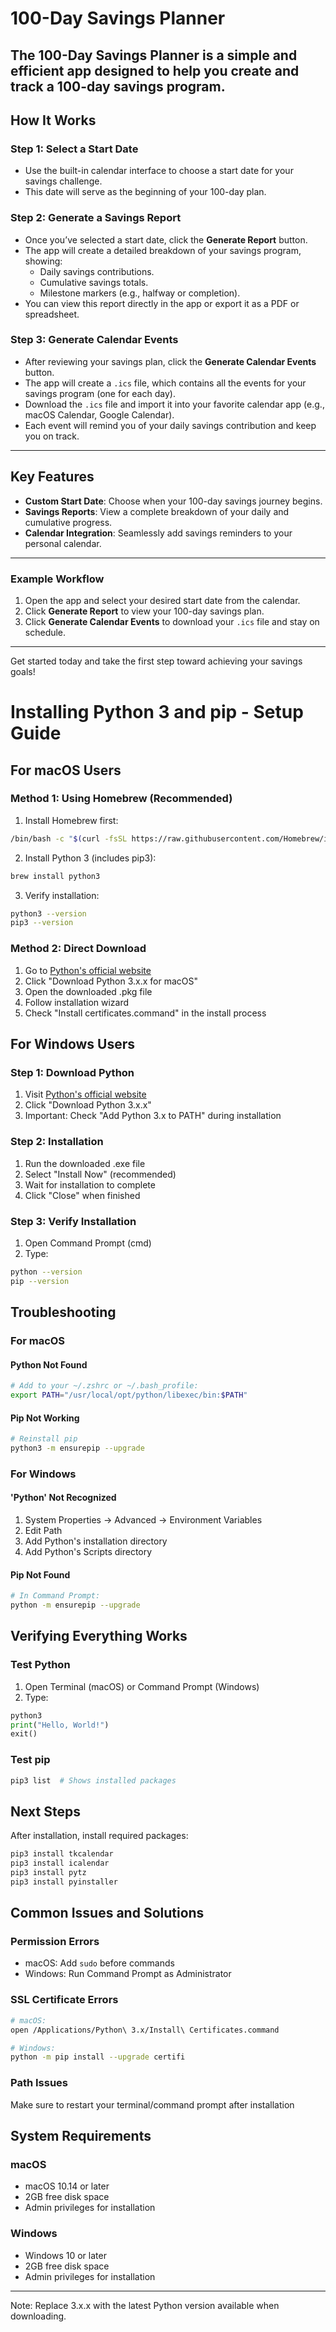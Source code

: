 # 100-Day Savings Planner  
The **100-Day Savings Planner** is a simple and efficient app designed to help you create and track a 100-day savings program.  
---
## How It Works  
### Step 1: Select a Start Date  
- Use the built-in calendar interface to choose a start date for your savings challenge.  
- This date will serve as the beginning of your 100-day plan.  
### Step 2: Generate a Savings Report  
- Once you’ve selected a start date, click the **Generate Report** button.  
- The app will create a detailed breakdown of your savings program, showing:  
  - Daily savings contributions.  
  - Cumulative savings totals.  
  - Milestone markers (e.g., halfway or completion).  
- You can view this report directly in the app or export it as a PDF or spreadsheet.  
### Step 3: Generate Calendar Events  
- After reviewing your savings plan, click the **Generate Calendar Events** button.  
- The app will create a `.ics` file, which contains all the events for your savings program (one for each day).  
- Download the `.ics` file and import it into your favorite calendar app (e.g., macOS Calendar, Google Calendar).  
- Each event will remind you of your daily savings contribution and keep you on track.  
---
## Key Features  
- **Custom Start Date**: Choose when your 100-day savings journey begins.  
- **Savings Reports**: View a complete breakdown of your daily and cumulative progress.  
- **Calendar Integration**: Seamlessly add savings reminders to your personal calendar.  
---
### Example Workflow  
1. Open the app and select your desired start date from the calendar.  
2. Click **Generate Report** to view your 100-day savings plan.  
3. Click **Generate Calendar Events** to download your `.ics` file and stay on schedule.  
---
Get started today and take the first step toward achieving your savings goals!  


# Installing Python 3 and pip - Setup Guide

## For macOS Users

### Method 1: Using Homebrew (Recommended)
1. Install Homebrew first:
```bash
/bin/bash -c "$(curl -fsSL https://raw.githubusercontent.com/Homebrew/install/HEAD/install.sh)"
```

2. Install Python 3 (includes pip3):
```bash
brew install python3
```

3. Verify installation:
```bash
python3 --version
pip3 --version
```

### Method 2: Direct Download
1. Go to [Python's official website](https://www.python.org/downloads/)
2. Click "Download Python 3.x.x for macOS"
3. Open the downloaded .pkg file
4. Follow installation wizard
5. Check "Install certificates.command" in the install process

## For Windows Users

### Step 1: Download Python
1. Visit [Python's official website](https://www.python.org/downloads/)
2. Click "Download Python 3.x.x"
3. Important: Check "Add Python 3.x to PATH" during installation

### Step 2: Installation
1. Run the downloaded .exe file
2. Select "Install Now" (recommended)
3. Wait for installation to complete
4. Click "Close" when finished

### Step 3: Verify Installation
1. Open Command Prompt (cmd)
2. Type:
```bash
python --version
pip --version
```

## Troubleshooting

### For macOS

#### Python Not Found
```bash
# Add to your ~/.zshrc or ~/.bash_profile:
export PATH="/usr/local/opt/python/libexec/bin:$PATH"
```

#### Pip Not Working
```bash
# Reinstall pip
python3 -m ensurepip --upgrade
```

### For Windows

#### 'Python' Not Recognized
1. System Properties → Advanced → Environment Variables
2. Edit Path
3. Add Python's installation directory
4. Add Python's Scripts directory

#### Pip Not Found
```bash
# In Command Prompt:
python -m ensurepip --upgrade
```

## Verifying Everything Works

### Test Python
1. Open Terminal (macOS) or Command Prompt (Windows)
2. Type:
```python
python3
print("Hello, World!")
exit()
```

### Test pip
```bash
pip3 list  # Shows installed packages
```

## Next Steps

After installation, install required packages:
```bash
pip3 install tkcalendar
pip3 install icalendar
pip3 install pytz
pip3 install pyinstaller
```

## Common Issues and Solutions

### Permission Errors
- macOS: Add `sudo` before commands
- Windows: Run Command Prompt as Administrator

### SSL Certificate Errors
```bash
# macOS:
open /Applications/Python\ 3.x/Install\ Certificates.command

# Windows:
python -m pip install --upgrade certifi
```

### Path Issues
Make sure to restart your terminal/command prompt after installation

## System Requirements

### macOS
- macOS 10.14 or later
- 2GB free disk space
- Admin privileges for installation

### Windows
- Windows 10 or later
- 2GB free disk space
- Admin privileges for installation

---
Note: Replace 3.x.x with the latest Python version available when downloading.

